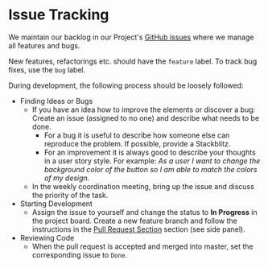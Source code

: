 # Issue Tracking

We maintain our backlog in our Project's [GitHub issues](https://github.com/inovex/elements/issues) where we manage all features and bugs.

New features, refactorings etc. should have the `feature` label. To track bug fixes, use the `bug` label.

During development, the following process should be loosely followed:

- Finding Ideas or Bugs
  - If you have an idea how to improve the elements or discover a bug: Create an issue (assigned to no one) and describe what needs to be done.
    - For a bug it is useful to describe how someone else can reproduce the problem. If possible, provide a Stackblitz.
    - For an improvement it is always good to describe your thoughts in a user story style. For example: *As a user I want to change the background color of the button so I am able to match the colors of my design.*
  - In the weekly coordination meeting, bring up the issue and discuss the priority of the task.
- Starting Development
  - Assign the issue to yourself and change the status to **In Progress** in the project board. Create a new feature branch and follow the instructions in the [Pull Request Section](/?path=/story/docs-contributing--pull-requests) section (see side panel).
- Reviewing Code
  - When the pull request is accepted and merged into master, set the corresponding issue to `Done`.
